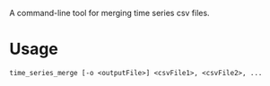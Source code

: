 A command-line tool for merging time series csv files.

# Usage
```
time_series_merge [-o <outputFile>] <csvFile1>, <csvFile2>, ...
```